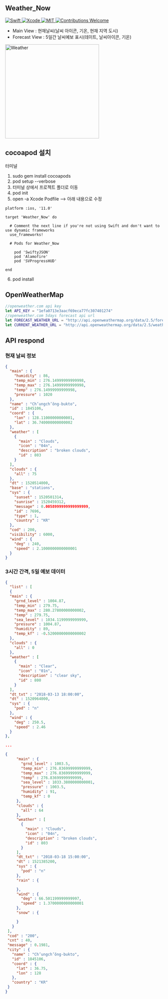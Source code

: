 ## Weather_Now
<a href="https://swift.org">
 <img src="https://img.shields.io/badge/Swift-4-orange.svg"
      alt="Swift" />
</a>
<a href="https://developer.apple.com/xcode">
  <img src="https://img.shields.io/badge/Xcode-9-blue.svg"
      alt="Xcode">
</a>
<a href="https://opensource.org/licenses/MIT">
  <img src="https://img.shields.io/badge/License-MIT-red.svg"
      alt="MIT">
</a>
<a href="https://github.com/MessageKit/MessageKit/issues">
   <img src="https://img.shields.io/badge/contributions-welcome-brightgreen.svg?style=flat"
        alt="Contributions Welcome">
</a>

- Main View : 현재날씨(날씨 아이콘, 기온, 현재 지역 도시)
- Forecast View : 5일간 날씨예보 표시(데이트, 날씨아이콘, 기온)

<img src="/Img/Project/weather_now.gif" title="Weather" width="300px" float="center">

## cocoapod 설치
터미널
1. sudo gem install cocoapods
2. pod setup --verbose
3. 터미널 상에서 프로젝트 폴더로 이동
4. pod init
5. open -a Xcode Podfile
   --> 아래 내용으로 수정
```
platform :ios, '11.0'

target 'Weather_Now' do

  # Comment the next line if you're not using Swift and don't want to use dynamic frameworks
  use_frameworks!

  # Pods for Weather_Now

    pod 'SwiftyJSON'
    pod 'Alamofire'
    pod 'SVProgressHUD'

end
```
6. pod install

## OpenWeatherMap
```Swift
//openweather.com api key
let API_KEY = "1efa0713e3aacf69eca77fc307401274"
//openweather.com 5days forecast api url
let FORECAST_WEATHER_URL = "http://api.openweathermap.org/data/2.5/forecast"
let CURRENT_WEATHER_URL = "http://api.openweathermap.org/data/2.5/weather"
```

## API respond
### 현재 날씨 정보
```JSON
{
  "main" : {
    "humidity" : 86,
    "temp_min" : 276.14999999999998,
    "temp_max" : 276.14999999999998,
    "temp" : 276.14999999999998,
    "pressure" : 1020
  },
  "name" : "Ch’ungch’ŏng-bukto",
  "id" : 1845106,
  "coord" : {
    "lon" : 128.11000000000001,
    "lat" : 36.740000000000002
  },
  "weather" : [
    {
      "main" : "Clouds",
      "icon" : "04n",
      "description" : "broken clouds",
      "id" : 803
    }
  ],
  "clouds" : {
    "all" : 75
  },
  "dt" : 1520514000,
  "base" : "stations",
  "sys" : {
    "sunset" : 1520501314,
    "sunrise" : 1520459312,
    "message" : 0.0058999999999999999,
    "id" : 7696,
    "type" : 1,
    "country" : "KR"
  },
  "cod" : 200,
  "visibility" : 6000,
  "wind" : {
    "deg" : 240,
    "speed" : 2.1000000000000001
  }
}
```
### 3시간 간격, 5일 예보 데이터
```JSON
{
  "list" : [
  {
  "main" : {
    "grnd_level" : 1004.87,
    "temp_min" : 279.75,
    "temp_max" : 280.27800000000002,
    "temp" : 279.75,
    "sea_level" : 1034.1199999999999,
    "pressure" : 1004.87,
    "humidity" : 89,
    "temp_kf" : -0.52000000000000002
  },
  "clouds" : {
    "all" : 0
  },
  "weather" : [
    {
      "main" : "Clear",
      "icon" : "01n",
      "description" : "clear sky",
      "id" : 800
    }
  ],
  "dt_txt" : "2018-03-13 18:00:00",
  "dt" : 1520964000,
  "sys" : {
    "pod" : "n"
  },
  "wind" : {
    "deg" : 250.5,
    "speed" : 2.46
  }
},

...

{
     "main" : {
       "grnd_level" : 1003.5,
       "temp_min" : 276.83699999999999,
       "temp_max" : 276.83699999999999,
       "temp" : 276.83699999999999,
       "sea_level" : 1033.3800000000001,
       "pressure" : 1003.5,
       "humidity" : 91,
       "temp_kf" : 0
     },
     "clouds" : {
       "all" : 64
     },
     "weather" : [
       {
         "main" : "Clouds",
         "icon" : "04n",
         "description" : "broken clouds",
         "id" : 803
       }
     ],
     "dt_txt" : "2018-03-18 15:00:00",
     "dt" : 1521385200,
     "sys" : {
       "pod" : "n"
     },
     "rain" : {

     },
     "wind" : {
       "deg" : 66.501199999999997,
       "speed" : 1.3700000000000001
     },
     "snow" : {

     }
   }
 ],
 "cod" : "200",
 "cnt" : 40,
 "message" : 0.1981,
 "city" : {
   "name" : "Ch’ungch’ŏng-bukto",
   "id" : 1845106,
   "coord" : {
     "lat" : 36.75,
     "lon" : 128
   },
   "country" : "KR"
 }
}
```
